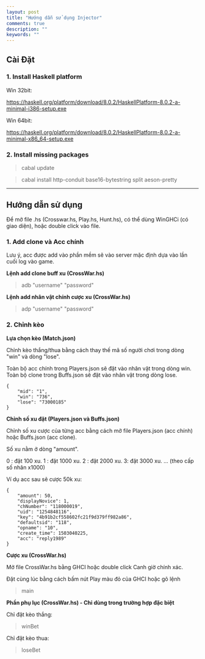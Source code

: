 ```yaml
---
layout: post
title: "Hướng dẫn sử dụng Injector"
comments: true
description: ""
keywords: ""
---
```


## Cài Đặt

### 1. Install Haskell platform

Win 32bit:

https://haskell.org/platform/download/8.0.2/HaskellPlatform-8.0.2-a-minimal-i386-setup.exe

Win 64bit:

https://haskell.org/platform/download/8.0.2/HaskellPlatform-8.0.2-a-minimal-x86_64-setup.exe

### 2. Install missing packages

> cabal update

> cabal install http-conduit base16-bytestring split aeson-pretty

----------


## Hướng dẫn sử dụng

Để mở file .hs (Crosswar.hs, Play.hs, Hunt.hs), có thể dùng WinGHCi (có giao diện), hoặc double click vào file.

### 1. Add clone và Acc chính

Lưu ý, acc được add vào phần mềm sẽ vào server mặc định dựa vào lần cuối log vào game.

**Lệnh add clone buff xu (CrossWar.hs)**

> adb "username" "password"

**Lệnh add nhân vật chính cược xu (CrossWar.hs)**

> adp "username" "password"

### 2. Chỉnh kèo

**Lựa chọn kèo (Match.json)**

Chỉnh kèo thắng/thua bằng cách thay thế mã số người chơi trong dòng "win" và dòng "lose".

Toàn bộ acc chính trong Players.json sẽ đặt vào nhân vật trong dòng win. Toàn bộ clone trong Buffs.json sẽ đặt vào nhân vật trong dòng lose.
 
    {
	    "mid": "1",
	    "win": "736",
	    "lose": "73000185"
    }

**Chỉnh số xu đặt (Players.json và Buffs.json)**

Chỉnh số xu cược của từng acc bằng cách mở file Players.json (acc chính) hoặc Buffs.json (acc clone).

Số xu nằm ở dòng "amount".

0 : đặt 100 xu.
1 : đặt 1000 xu.
2 : đặt 2000 xu.
3: đặt 3000 xu.
... (theo cấp số nhân x1000)

Ví dụ acc sau sẽ cược 50k xu:

    {
        "amount": 50,
        "displayNovice": 1,
        "chNumber": "118000019",
        "uid": "1254848116",
        "key": "4b91b2cf558602fc21f9d379ff982a86",
        "defaultsid": "118",
        "opname": "10",
        "create_time": 1503040225,
        "acc": "reply1989"
    }

**Cược xu (CrossWar.hs)**

Mở file CrossWar.hs bằng GHCI hoặc double click
Canh giờ chính xác.

Đặt cùng lúc bằng cách bấm nút Play màu đỏ của GHCI hoặc gõ lệnh

> main




**Phần phụ lục (CrossWar.hs) - Chỉ dùng trong trường hợp đặc biệt**

Chỉ đặt kèo thắng:
>winBet

Chỉ đặt kèo thua:
>loseBet